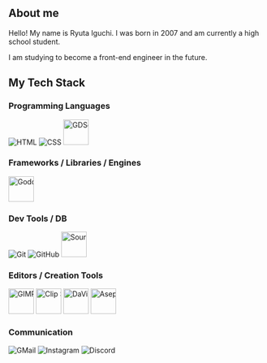 ## About me
Hello! My name is Ryuta Iguchi.
I was born in 2007 and am currently a high school student.

I am studying to become a front-end engineer in the future.

## My Tech Stack

### Programming Languages
<div style="white-space:nowrap;">
  <img src="https://skillicons.dev/icons?i=html" title="HTML">
  <img src="https://skillicons.dev/icons?i=css" title="CSS">
  <img src="https://github.com/user-attachments/assets/4fd6b754-08b6-4207-9c56-b7379d942a79" width="50" title="GDScript">
</div>

### Frameworks / Libraries / Engines
<div style="white-space:nowrap;">
  <img src="https://github.com/user-attachments/assets/0ed2bae2-19c2-44b7-b606-f2ec908ebee5" width="50" title="Godot Game engine">
</div>

### Dev Tools / DB
<div style="white-space:nowrap;">
  <img src="https://skillicons.dev/icons?i=git" title="Git">
  <img src="https://skillicons.dev/icons?i=github" title="GitHub">
  <img src="https://github.com/user-attachments/assets/a9444119-8589-4844-aa22-795b438b79fb" width="50" title="Sourcetree">
</div>

### Editors / Creation Tools
<div style="white-space:nowrap;">
  <img src="https://github.com/user-attachments/assets/ce57df73-68f5-475b-a480-06e78589b591" width="50" title="GIMP">
  <img src="https://github.com/user-attachments/assets/7e2683e0-9a18-4a1e-a9ad-f1279ce1003c" width="50" title="Clip Studio Paint">
  <img src="https://github.com/user-attachments/assets/2f0370b5-df7e-49bb-99f8-f5df1213bea4" width="50" title="DaVinci Resolve">
  <img src="https://github.com/user-attachments/assets/c498e855-1b91-4e90-95a9-d8aa96168e6c" width="50" title="Aseprite">
</div>

### Communication
<div style="white-space:nowrap;">
  <img src="https://skillicons.dev/icons?i=gmail" title="GMail">
  <img src="https://skillicons.dev/icons?i=instagram" title="Instagram">
  <img src="https://skillicons.dev/icons?i=discord" title="Discord">
</div>
